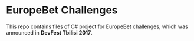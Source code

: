 # EuropeBet Challenges
This repo contains files of C# project for EuropeBet challenges, which was announced in **DevFest Tbilisi 2017**.
